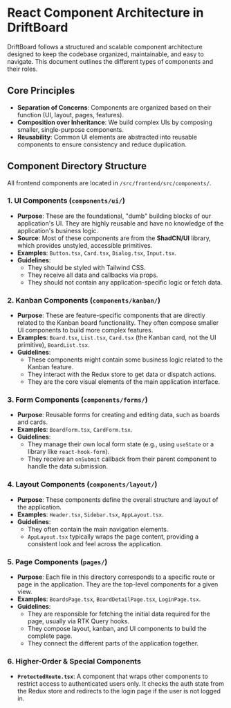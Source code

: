 # React Component Architecture in DriftBoard

DriftBoard follows a structured and scalable component architecture designed to keep the codebase organized, maintainable, and easy to navigate. This document outlines the different types of components and their roles.

## Core Principles

- **Separation of Concerns**: Components are organized based on their function (UI, layout, pages, features).
- **Composition over Inheritance**: We build complex UIs by composing smaller, single-purpose components.
- **Reusability**: Common UI elements are abstracted into reusable components to ensure consistency and reduce duplication.

## Component Directory Structure

All frontend components are located in `/src/frontend/src/components/`.

### 1. UI Components (`components/ui/`)

- **Purpose**: These are the foundational, "dumb" building blocks of our application's UI. They are highly reusable and have no knowledge of the application's business logic.
- **Source**: Most of these components are from the **ShadCN/UI** library, which provides unstyled, accessible primitives.
- **Examples**: `Button.tsx`, `Card.tsx`, `Dialog.tsx`, `Input.tsx`.
- **Guidelines**:
    - They should be styled with Tailwind CSS.
    - They receive all data and callbacks via props.
    - They should not contain any application-specific logic or fetch data.

### 2. Kanban Components (`components/kanban/`)

- **Purpose**: These are feature-specific components that are directly related to the Kanban board functionality. They often compose smaller UI components to build more complex features.
- **Examples**: `Board.tsx`, `List.tsx`, `Card.tsx` (the Kanban card, not the UI primitive), `BoardList.tsx`.
- **Guidelines**:
    - These components might contain some business logic related to the Kanban feature.
    - They interact with the Redux store to get data or dispatch actions.
    - They are the core visual elements of the main application interface.

### 3. Form Components (`components/forms/`)

- **Purpose**: Reusable forms for creating and editing data, such as boards and cards.
- **Examples**: `BoardForm.tsx`, `CardForm.tsx`.
- **Guidelines**:
    - They manage their own local form state (e.g., using `useState` or a library like `react-hook-form`).
    - They receive an `onSubmit` callback from their parent component to handle the data submission.

### 4. Layout Components (`components/layout/`)

- **Purpose**: These components define the overall structure and layout of the application.
- **Examples**: `Header.tsx`, `Sidebar.tsx`, `AppLayout.tsx`.
- **Guidelines**:
    - They often contain the main navigation elements.
    - `AppLayout.tsx` typically wraps the page content, providing a consistent look and feel across the application.

### 5. Page Components (`pages/`)

- **Purpose**: Each file in this directory corresponds to a specific route or page in the application. They are the top-level components for a given view.
- **Examples**: `BoardsPage.tsx`, `BoardDetailPage.tsx`, `LoginPage.tsx`.
- **Guidelines**:
    - They are responsible for fetching the initial data required for the page, usually via RTK Query hooks.
    - They compose layout, kanban, and UI components to build the complete page.
    - They connect the different parts of the application together.

### 6. Higher-Order & Special Components

- **`ProtectedRoute.tsx`**: A component that wraps other components to restrict access to authenticated users only. It checks the auth state from the Redux store and redirects to the login page if the user is not logged in.
